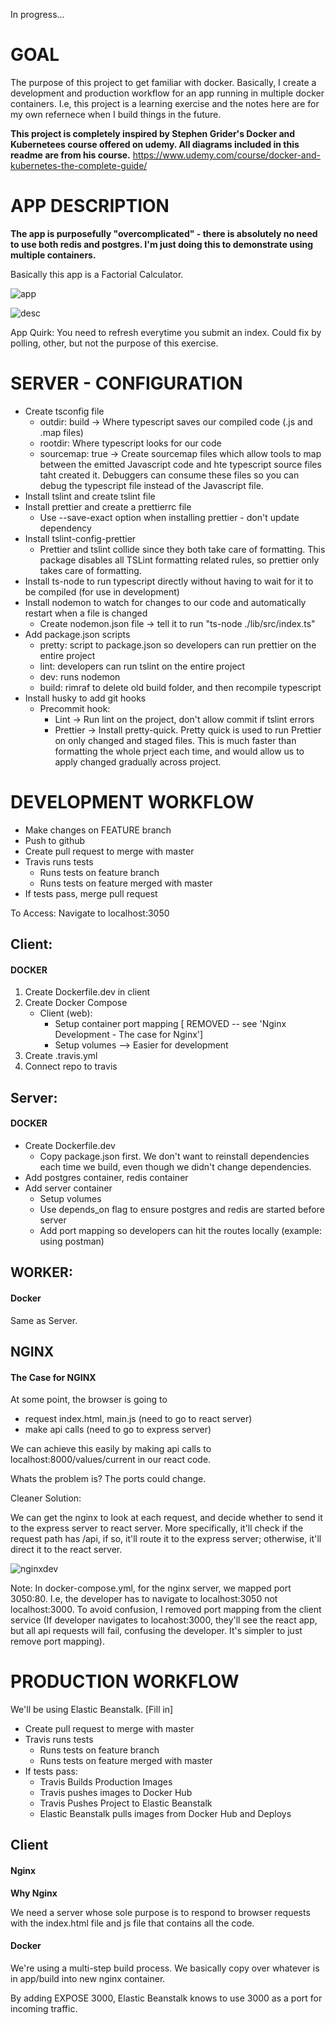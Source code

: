 In progress...

# GOAL

The purpose of this project to get familiar with docker. Basically, I create a development and
production workflow for an app running in multiple docker containers. I.e, this project is a learning
exercise and the notes here are for my own refernece when I build things in the future.

**This project is completely inspired by Stephen Grider's Docker and Kubernetees course offered on udemy. All diagrams
included in this readme are from his course.**
https://www.udemy.com/course/docker-and-kubernetes-the-complete-guide/

# APP DESCRIPTION

**The app is purposefully "overcomplicated" - there is absolutely no need to use both redis and postgres. I'm just doing this
to demonstrate using multiple containers.**

Basically this app is a Factorial Calculator.

![app](https://i.imgur.com/3igbdKR.png)

![desc](https://i.imgur.com/BkJk0vu.png)

App Quirk: You need to refresh everytime you submit an index. Could fix by polling, other, but not the purpose of this exercise.

# SERVER - CONFIGURATION

- Create tsconfig file
  - outdir: build -> Where typescript saves our compiled code (.js and .map files)
  - rootdir: Where typescript looks for our code
  - sourcemap: true -> Create sourcemap files which allow tools to map between the emitted Javascript code and hte typescript source files taht created it. Debuggers can consume these files so you can debug the typescript file instead of the Javascript file.
- Install tslint and create tslint file
- Install prettier and create a prettierrc file
  - Use --save-exact option when installing prettier - don't update dependency
- Install tslint-config-prettier
  - Prettier and tslint collide since they both take care of formatting. This package disables all TSLint formatting related rules, so prettier only takes care of formatting.
- Install ts-node to run typescript directly without having to wait for it to be compiled (for use in development)
- Install nodemon to watch for changes to our code and automatically restart when a file is changed
  - Create nodemon.json file -> tell it to run "ts-node ./lib/src/index.ts"
- Add package.json scripts
  - pretty: script to package.json so developers can run prettier on the entire project
  - lint: developers can run tslint on the entire project
  - dev: runs nodemon
  - build: rimraf to delete old build folder, and then recompile typescript
- Install husky to add git hooks
  - Precommit hook:
    - Lint -> Run lint on the project, don't allow commit if tslint errors
    - Prettier -> Install pretty-quick. Pretty quick is used to run Prettier on only changed and staged files. This is much faster than formatting the whole prject each time, and would allow us to apply changed gradually across project.

# DEVELOPMENT WORKFLOW

- Make changes on FEATURE branch
- Push to github
- Create pull request to merge with master
- Travis runs tests
  - Runs tests on feature branch
  - Runs tests on feature merged with master
- If tests pass, merge pull request

To Access: Navigate to localhost:3050

## Client:

#### DOCKER

1. Create Dockerfile.dev in client
2. Create Docker Compose
   - Client (web):
     - Setup container port mapping [ REMOVED -- see 'Nginx Development - The case for Nginx']
     - Setup volumes --> Easier for development
3. Create .travis.yml
4. Connect repo to travis

## Server:

#### DOCKER

- Create Dockerfile.dev
  - Copy package.json first. We don't want to reinstall dependencies each time we build, even though we didn't change dependencies.
- Add postgres container, redis container
- Add server container
  - Setup volumes
  - Use depends_on flag to ensure postgres and redis are started before server
  - Add port mapping so developers can hit the routes locally (example: using postman)

## WORKER:

#### Docker

Same as Server.

## NGINX

#### The Case for NGINX

At some point, the browser is going to

- request index.html, main.js (need to go to react server)
- make api calls (need to go to express server)

We can achieve this easily by making api calls to localhost:8000/values/current in our react code.

Whats the problem is? The ports could change.

Cleaner Solution:

We can get the nginx to look at each request, and decide whether to send it to the
express server to react server. More specifically, it'll check if the request path has /api, if so,
it'll route it to the express server; otherwise, it'll direct it to the react server.

![nginxdev](https://i.imgur.com/5PS5nY1.png)

Note: In docker-compose.yml, for the nginx server, we mapped port 3050:80. I.e, the developer has to
navigate to localhost:3050 not localhost:3000. To avoid confusion, I removed port mapping from the client
service (If developer navigates to locahost:3000, they'll see the react app, but all api requests will fail,
confusing the developer. It's simpler to just remove port mapping).

# PRODUCTION WORKFLOW

We'll be using Elastic Beanstalk.
[Fill in]

- Create pull request to merge with master
- Travis runs tests
  - Runs tests on feature branch
  - Runs tests on feature merged with master
- If tests pass:
  - Travis Builds Production Images
  - Travis pushes images to Docker Hub
  - Travis Pushes Project to Elastic Beanstalk
  - Elastic Beanstalk pulls images from Docker Hub and Deploys

## Client

#### Nginx

**Why Nginx**

We need a server whose sole purpose is to respond to browser requests with the index.html file and js file that contains all the code.

#### Docker

We're using a multi-step build process.
We basically copy over whatever is in app/build into new nginx container.

By adding EXPOSE 3000, Elastic Beanstalk knows to use 3000 as a port for incoming traffic.
